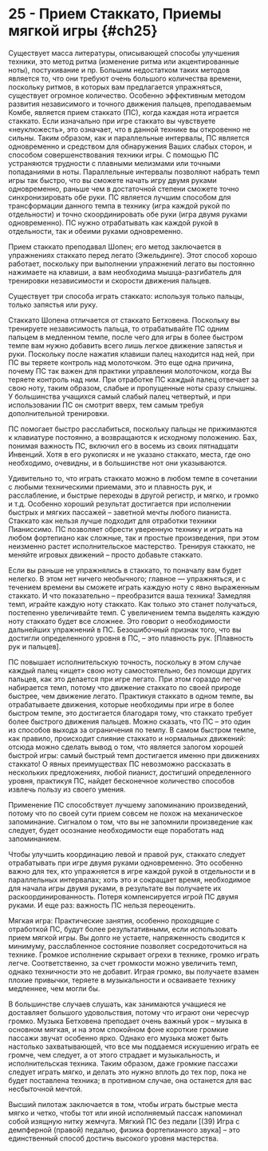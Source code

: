 # 25 - Прием Стаккато, Приемы мягкой игры {#ch25}

Существует масса литературы, описывающей способы улучшения техники, это метод ритма (изменение ритма или акцентированные ноты), постукивание и пр. Большим недостатком таких методов является то, что они требуют очень большого количества времени, поскольку ритмов, в которых вам предлагается упражняться, существует огромное количество. Особенно эффективным методом развития независимого и точного движения пальцев, преподаваемым Комбе, является прием стаккато (ПС), когда каждая нота играется стаккато. Если изначально при игре стаккато вы чувствуете «неуклюжесть», это означает, что в данной технике вы откровенно не сильны. Таким образом, как и параллельные интервалы, ПС является одновременно и средством для обнаружения Ваших слабых сторон, и способом совершенствования техники игры. С помощью ПС устраняются трудности с плавными мелизмами или точными попаданиями в ноты. Параллельные интервалы позволяют набрать темп игры так быстро, что вы сможете начать игру двумя руками одновременно, раньше чем в достаточной степени сможете точно синхронизировать обе руки. ПС является лучшим способом для трансформации данного темпа в технику (игра каждой рукой по отдельности) и точно скоординировать обе руки (игра двумя руками одновременно). ПС нужно отрабатывать как каждой рукой в отдельности, так и обеими руками одновременно.

Прием стаккато преподавал Шопен; его метод заключается в упражнениях стаккато перед легато (Эжельдинге). Этот способ хорошо работает, поскольку при выполнении упражнений легато вы постоянно нажимаете на клавиши, а вам необходима мышца-разгибатель для тренировки независимости и скорости движения пальцев.

Существует три способа играть стаккато: используя только пальцы, только запястья или руку.

Стаккато Шопена отличается от стаккато Бетховена. Поскольку вы тренируете независимость пальца, то отрабатывайте ПС одним пальцем в медленном темпе, после чего для игры в более быстром темпе вам нужно добавить всего лишь легкое движение запястья и руки. Поскольку после нажатия клавиши палец находится над ней, при ПС вы теряете контроль над молоточком. Это еще одна причина, почему ПС так важен для практики управления молоточком, когда Вы теряете контроль над ним. При отработке ПС каждый палец отвечает за свою ноту, таким образом, слабые и пропущенные ноты сразу слышны. У большинства учащихся самый слабый палец четвертый, и при использовании ПС он смотрит вверх, тем самым требуя дополнительной тренировки.

ПС помогает быстро расслабиться, поскольку пальцы не прижимаются к клавиатуре постоянно, а возвращаются к исходному положению. Бах, понимая важность ПС, включил его в восемь из своих пятнадцати Инвенций. Хотя в его рукописях и не указано стаккато, места, где оно необходимо, очевидны, и в большинстве нот они указываются.

Удивительно то, что играть стаккато можно в любом темпе в сочетании с любыми техническими приемами, это и плавность рук, и расслабление, и быстрые переходы в другой регистр, и мягко, и громко и т.д. Особенно хороший результат достигается при исполнении быстрых и мягких пассажей – заветной мечты любого пианиста.  Стаккато как нельзя лучше подходит для отработки техники Пианиссимо. ПС позволяет обрести уверенную технику и играть на любом фортепиано как сложные, так и простые произведения, при этом неизменно растет исполнительское мастерство. Тренируя стаккато, не меняйте игровых движений – просто добавьте стаккато.

Если вы раньше не упражнялись в стаккато, то поначалу вам будет нелегко. В этом нет ничего необычного; главное — упражняться, и с течением времени вы сможете играть каждую ноту с явно выраженным стаккато. И что показательно – преобразится ваша техника! Замедляя темп, играйте каждую ноту стаккато.  Как только это станет получаться, постепенно увеличивайте темп. С увеличением темпа выделять каждую ноту стаккато будет все сложнее. Это говорит о необходимости дальнейших упражнений в ПС. Безошибочный признак того, что вы достигли определенного уровня в ПС, – это плавность рук. [Плавность рук и пальцев].

ПС повышает исполнительскую точность, поскольку в этом случае каждый палец «ищет» свою ноту самостоятельно, без помощи других пальцев, как это делается при игре легато.  При этом гораздо легче набирается темп, потому что движение стаккато по своей природе быстрее, чем движение легато. Практикуя стаккато в одном темпе, вы отрабатываете движения, которые необходимы при игре в более быстром темпе, это достигается благодаря тому, что стаккато требует более быстрого движения пальцев. Можно сказать, что ПС – это один из способов выхода за ограничения по темпу. В самом быстром темпе, как правило, происходит слияние стаккато и нормальных движений: отсюда можно сделать вывод о том, что является залогом хорошей быстрой игры: самый быстрый темп достигается именно при движениях стаккато! О явных преимуществах ПС невозможно рассказать в нескольких предложениях, любой пианист, достигший определенного уровня, практикуя ПС, найдет бесконечное количество способов извлечь пользу из своего умения.

Применение ПС способствует лучшему запоминанию произведений, потому что по своей сути прием совсем не похож на механическое запоминание. Сигналом о том, что вы не запомнили произведение как следует, будет осознание необходимости еще поработать над запоминанием.

Чтобы улучшить координацию левой и правой рук, стаккато следует отрабатывать при игре двумя руками одновременно.  Это особенно важно для тех, кто упражняется в игре каждой рукой в отдельности и в параллельных интервалах; хоть это и сокращает время, необходимое для начала игры двумя руками, в результате вы получаете их раскоординированность. Потеря компенсируется игрой ПС двумя руками.  И еще раз:   важность ПС нельзя переоценить.

Мягкая игра:   Практические занятия, особенно проходящие с отработкой ПС, будут более результативными, если использовать прием мягкой игры. Вы долго не устаете, напряженность сводится к минимуму, расслабленное состояние позволяет сосредоточиться на технике.  Громкое исполнение скрывает огрехи в технике, громко играть легче. Соответственно, за счет громкости можно увеличить темп, однако техничности это не добавит. Играя громко, вы получаете взамен плохие привычки, теряете в музыкальности и осваиваете технику медленнее, чем могли бы.

В большинстве случаев слушать, как занимаются учащиеся не доставляет большого удовольствия, потому что играют они чересчур громко. Музыка Бетховена преподает очень важный урок –  музыка в основном мягкая, и на этом спокойном фоне короткие громкие пассажи звучат особенно ярко. Однако его музыка может быть настолько захватывающей, что все мы поддаемся искушению играть ее громче, чем следует, а от этого страдает и музыкальность, и исполнительская техника. Таким образом, даже громкие пассажи следует играть мягко, и делать это нужно вплоть до тех пор, пока не будет поставлена техника; в противном случае, она останется для вас несбыточной мечтой.

Высший пилотаж заключается в том, чтобы играть быстрые места мягко и четко, чтобы тот или иной исполняемый пассаж напоминал собой изящную нитку жемчуга. Мягкий ПС без педали [(39) Игра с демпферной (правой) педалью, физика фортепианного звука] – это единственный способ достичь высокого уровня мастерства.
